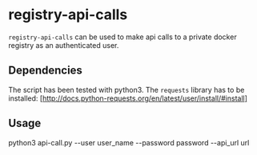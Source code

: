 # registry-api-calls

`registry-api-calls` can be used to make api calls to a private docker registry as an authenticated user.

## Dependencies

The script has been tested with python3. 
The `requests` library has to be installed: [http://docs.python-requests.org/en/latest/user/install/#install]

## Usage

python3 api-call.py --user user_name --password password --api_url url
